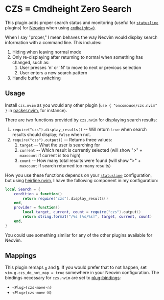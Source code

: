 # CZS = Cmdheight Zero Search

This plugin adds proper search status and monitoring (useful for [`statusline`](https://neovim.io/doc/user/options.html#'statusline') plugins) for [Neovim](https://neovim.io) when using [`cmdheight=0`](https://neovim.io/doc/user/options.html#'cmdheight').

When I say "proper," I mean behaves the way Neovim would display search information with a command line. This includes:

1. Hiding when leaving normal mode
2. Only re-displaying after returning to normal when something has changed, such as:
    1. User presses 'n' or 'N' to move to next or previous selection
    2. User enters a new search pattern
3. Handle buffer switching

## Usage

Install `czs.nvim` as you would any other plugin (`use { "oncomouse/czs.nvim" }` in [packer.nvim](https://github.com/wbthomason/packer.nvim), for instance).

There are two functions provided by `czs.nvim` for displaying search results:

1. `require("czs").display_results()` -- Will return `true` when search results should display; `false` when not.
2. `require("czs").output()` -- Returns three values:
    1. `target` -- What the user is searching for
    2. `current` -- Which result is currently selected (will show ">" + `maxcount` if current is too high)
    3. `count` -- How many total results were found (will show ">" + `maxcount` if search returned too many results)

How you use these functions depends on your [`statusline`](https://neovim.io/doc/user/options.html#'statusline') configuration, but using [heirline.nvim](https://github.com/rebelot/heirline.nvim), I have the following component in my configuration:

```lua
local Search = {
    condition = function()
        return require("czs").display_results() 
    end,
    provider = function()
        local target, current, count = require("czs").output() 
        return string.format("/%s [%s/%s]", target, current, count)
    end,
}
```
You could use something similar for any of the other plugins available for Neovim.

## Mappings

This plugin remaps [`n`](https://neovim.io/doc/user/pattern.html#n) and [`N`](https://neovim.io/doc/user/pattern.html#N). If you would prefer that to not happen, set `vim.g.czs_do_not_map = true` somewhere in your Neovim configuration. The bindings necessary for `czs.nvim` are set to [plug-bindings](https://neovim.io/doc/user/map.html#%3CPlug%3E):

* `<Plug>(czs-move-n)`
* `<Plug>(czs-move-N)`
